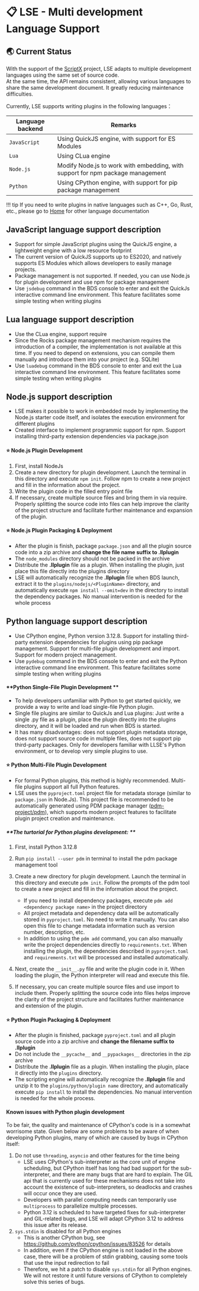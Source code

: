 # 📋 LSE - Multi development Language Support

## 🌏 Current Status

With the support of the [ScriptX](https://github.com/Tencent/ScriptX) project, LSE adapts to multiple development
languages using the same set of source code.    
At the same time, the API remains consistent, allowing various languages to share the same development document. It
greatly reducing maintenance difficulties.

Currently, LSE supports writing plugins in the following languages：

| Language backend | Remarks                                                                        |
|------------------|--------------------------------------------------------------------------------|
| `JavaScript`     | Using QuickJS engine, with support for ES Modules                              |
| `Lua`            | Using CLua engine                                                              |
| `Node.js`        | Modify Node.js to work with embedding, with support for npm package management |
| `Python`         | Using CPython engine, with support for pip package management                  |

!!! tip
    If you need to write plugins in native languages such as C++, Go, Rust, etc., please go 
    to [Home](https://lamina.levimc.org) for other language documentation

## JavaScript language support description

- Support for simple JavaScript plugins using the QuickJS engine, a lightweight engine with a low resource footprint
- The current version of QuickJS supports up to ES2020, and natively supports ES Modules which allows developers to
  easily manage projects.
- Package management is not supported. If needed, you can use Node.js for plugin development and use npm for package
  management
- Use `jsdebug` command in the BDS console to enter and exit the QuickJs interactive command line environment. This
  feature facilitates some simple testing when writing plugins

## Lua language support description

- Use the CLua engine, support require
- Since the Rocks package management mechanism requires the introduction of a compiler, the implementation is not
  available at this time. If you need to depend on extensions, you can compile them manually and introduce them into
  your project (e.g. SQLite)
- Use `luadebug` command in the BDS console to enter and exit the Lua interactive command line environment. This feature
  facilitates some simple testing when writing plugins

## Node.js support description

- LSE makes it possible to work in embedded mode by implementing the Node.js starter code itself, and isolates the
  execution environment for different plugins
- Created interface to implement programmic support for npm. Support installing third-party extension dependencies via
  package.json

#### ⭐ **Node.js Plugin Development**

1. First, install NodeJs
2. Create a new directory for plugin development. Launch the terminal in this directory and execute `npm init`. Follow
   npm to create a new project and fill in the information about the project.
3. Write the plugin code in the filled entry point file
4. If necessary, create multiple source files and bring them in via require. Properly splitting the source code into
   files can help improve the clarity of the project structure and facilitate further maintenance and expansion of the
   plugin.

#### ⭐ **Node.js Plugin Packaging & Deployment**

- After the plugin is finish, package `package.json` and all the plugin source code into a zip archive and **change the
  file name suffix to .llplugin**
- The `node_modules` directory should not be packed in the archive
- Distribute the **.llplugin** file as a plugin. When installing the plugin, just place this file directly into the
  plugins directory
- LSE will automatically recognize the **.llplugin** file when BDS launch, extract it to the
  `plugins/nodejs/<PluginName>` directory, and automatically execute `npm install --omit=dev` in the directory to install the
  dependency packages. No manual intervention is needed for the whole process

## Python language support description

- Use CPython engine, Python version 3.12.8. Support for installing third-party extension dependencies for plugins using
  pip package management. Support for multi-file plugin development and import. Support for modern project management.
- Use `pydebug` command in the BDS console to enter and exit the Python interactive command line environment. This
  feature facilitates some simple testing when writing plugins

#### **Python Single-File Plugin Development **

- To help developers unfamiliar with Python to get started quickly, we provide a way to write and load single-file
  Python plugin.
- Single file plugins are similar to QuickJs and Lua plugins: Just write a single .py file as a plugin, place the plugin
  directly into the plugins directory, and it will be loaded and run when BDS is started.
- It has many disadvantages: does not support plugin metadata storage, does not support source code in multiple files,
  does not support pip third-party packages. Only for developers familiar with LLSE's Python environment, or to develop
  very simple plugins to use.

#### ⭐ **Python Multi-File Plugin Development**

- For formal Python plugins, this method is highly recommended. Multi-file plugins support all full Python features.
- LSE uses the `pyproject.toml` project file for metadata storage (similar to `package.json` in Node.Js). This project
  file is recommended to be automatically generated using PDM package
  manager ([pdm-project/pdm](https://github.com/pdm-project/pdm)), which supports modern project features to facilitate
  plugin project creation and maintenance.

##### **The turtorial for Python plugins development: **

1. First, install Python 3.12.8
2. Run `pip install --user pdm` in terminal to install the pdm package management tool
3. Create a new directory for plugin development. Launch the terminal in this directory and execute `pdm init`. Follow
   the prompts of the pdm tool to create a new project and fill in the information about the project.
    - If you need to install dependency packages, execute `pdm add <dependency package name>` in the project directory
    - All project metadata and dependency data will be automatically stored in `pyproject.toml`. No need to write it
      manually. You can also open this file to change metadata information such as version number, description, etc.
    - In addition to using the `pdm add` command, you can also manually write the project dependencies directly to
      `requirements.txt`. When installing the plugin, the dependencies described in `pyproject.toml` and
      `requirements.txt` will be processed and installed automatically.

3. Next, create the `__init__.py` file and write the plugin code in it. When loading the plugin, the Python interpreter
   will read and execute this file.
4. If necessary, you can create multiple source files and use import to include them. Properly splitting the source code
   into files helps improve the clarity of the project structure and facilitates further maintenance and extension of
   the plugin.

#### ⭐ **Python Plugin Packaging & Deployment**

- After the plugin is finished, package `pyproject.toml` and all plugin source code into a zip archive and **change the
  filename suffix to .llplugin**
- Do not include the `__pycache__` and `__pypackages__` directories in the zip archive
- Distribute the **.llplugin** file as a plugin. When installing the plugin, place it directly into the `plugins`
  directory.
- The scripting engine will automatically recognize the **.llplugin** file and unzip it to the
  `plugins/python/plugin name` directory, and automatically execute `pip install` to install the dependencies. No manual
  intervention is needed for the whole process.

#### **Known issues with Python plugin development**

To be fair, the quality and maintenance of CPython's code is in a somewhat worrisome state. Given below are some
problems to be aware of when developing Python plugins, many of which are caused by bugs in CPython itself:

1. Do not use `threading`, `asyncio` and other features for the time being
    - LSE uses CPython's sub-interpreter as the core unit of engine scheduling, but CPython itself has long had bad
      support for the sub-interpreter, and there are many bugs that are hard to explain. The GIL api that is currently
      used for these mechanisms does not take into account the existence of sub-interpreters, so deadlocks and crashes
      will occur once they are used.
    - Developers with parallel computing needs can temporarily use `multiprocess` to parallelize multiple processes.
    - Python 3.12 is scheduled to have targeted fixes for sub-interpreter and GIL-related bugs, and LSE will adapt
      CPython 3.12 to address this issue after its release.
2. `sys.stdin` is disabled for all Python engines
    - This is another CPython bug, see https://github.com/python/cpython/issues/83526 for details
    - In addition, even if the CPython engine is not loaded in the above case, there will be a problem of stdin
      grabbing, causing some tools that use the input redirection to fail
    - Therefore, we hit a patch to disable `sys.stdin` for all Python engines. We will not restore it until future
      versions of CPython to completely solve this series of bugs.
